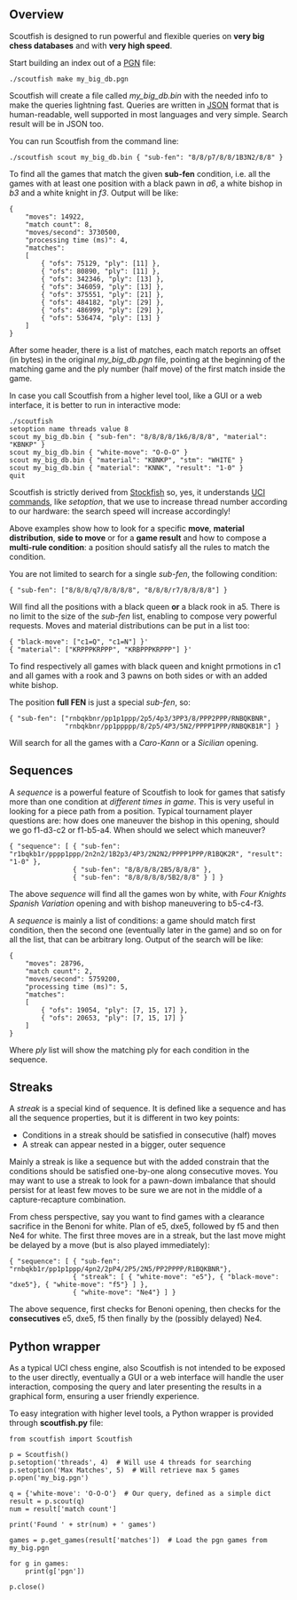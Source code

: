 ## Overview

Scoutfish is designed to run powerful and flexible queries on **very big chess databases** and
with **very high speed**.

Start building an index out of a [PGN](https://en.wikipedia.org/wiki/Portable_Game_Notation) file:

    ./scoutfish make my_big_db.pgn

Scoutfish will create a file called _my_big_db.bin_ with the needed info to make the queries
lightning fast. Queries are written in [JSON](https://en.wikipedia.org/wiki/JSON) format that is
human-readable, well supported in most languages and very simple. Search result will be in JSON too.

You can run Scoutfish from the command line:

    ./scoutfish scout my_big_db.bin { "sub-fen": "8/8/p7/8/8/1B3N2/8/8" }

To find all the games that match the given **sub-fen** condition, i.e. all the games with at
least one position with a black pawn in _a6_, a white bishop in _b3_ and a white knight in _f3_.
Output will be like:

~~~~
{
    "moves": 14922,
    "match count": 8,
    "moves/second": 3730500,
    "processing time (ms)": 4,
    "matches":
    [
        { "ofs": 75129, "ply": [11] },
        { "ofs": 80890, "ply": [11] },
        { "ofs": 342346, "ply": [13] },
        { "ofs": 346059, "ply": [13] },
        { "ofs": 375551, "ply": [21] },
        { "ofs": 484182, "ply": [29] },
        { "ofs": 486999, "ply": [29] },
        { "ofs": 536474, "ply": [13] }
    ]
}
~~~~

After some header, there is a list of matches, each match reports an offset (in bytes) in the original
_my_big_db.pgn_ file, pointing at the beginning of the matching game and the ply number (half move) of
the first match inside the game.

In case you call Scoutfish from a higher level tool, like a GUI or a web interface, it is better to
run in interactive mode:

~~~~
./scoutfish
setoption name threads value 8
scout my_big_db.bin { "sub-fen": "8/8/8/8/1k6/8/8/8", "material": "KBNKP" }
scout my_big_db.bin { "white-move": "O-O-O" }
scout my_big_db.bin { "material": "KBNKP", "stm": "WHITE" }
scout my_big_db.bin { "material": "KNNK", "result": "1-0" }
quit
~~~~

Scoutfish is strictly derived from [Stockfish](https://stockfishchess.org/) so, yes, it understands
[UCI commands](http://wbec-ridderkerk.nl/html/UCIProtocol.html), like _setoption_, that we use to
increase thread number according to our hardware: the search speed will increase accordingly!

Above examples show how to look for a specific **move**, **material distribution**, **side to move**
or for a **game result** and how to compose a **multi-rule condition**: a position should satisfy
all the rules to match the condition.

You are not limited to search for a single _sub-fen_, the following condition:

    { "sub-fen": ["8/8/8/q7/8/8/8/8", "8/8/8/r7/8/8/8/8"] }

Will find all the positions with a black queen **or** a black rook in a5. There is no limit
to the size of the _sub-fen_ list, enabling to compose very powerful requests. Moves and
material distributions can be put in a list too:

    { "black-move": ["c1=Q", "c1=N"] }'
    { "material": ["KRPPPKRPPP", "KRBPPPKRPPP"] }'

To find respectively all games with black queen and knight prmotions in c1 and all games with
a rook and 3 pawns on both sides or with an added white bishop.

The position **full FEN** is just a special _sub-fen_, so:

    { "sub-fen": ["rnbqkbnr/pp1p1ppp/2p5/4p3/3PP3/8/PPP2PPP/RNBQKBNR",
                  "rnbqkbnr/pp1ppppp/8/2p5/4P3/5N2/PPPP1PPP/RNBQKB1R"] }

Will search for all the games with a _Caro-Kann_ or a _Sicilian_ opening.


## Sequences

A _sequence_ is a powerful feature of Scoutfish to look for games that satisfy more than one
condition at *different times in game*. This is very useful in looking for a piece path
from a position. Typical tournament player questions are: how does one maneuver the bishop in
this opening, should we go f1-d3-c2 or f1-b5-a4. When should we select which maneuver?

    { "sequence": [ { "sub-fen": "r1bqkb1r/pppp1ppp/2n2n2/1B2p3/4P3/2N2N2/PPPP1PPP/R1BQK2R", "result": "1-0" },
                    { "sub-fen": "8/8/8/8/2B5/8/8/8" },
                    { "sub-fen": "8/8/8/8/8/5B2/8/8" } ] }

The above _sequence_ will find all the games won by white, with _Four Knights Spanish Variation_
opening and with bishop maneuvering to b5-c4-f3.

A _sequence_ is mainly a list of conditions: a game should match first condition, then the
second one (eventually later in the game) and so on for all the list, that can be arbitrary long.
Output of the search will be like:

~~~~
{
    "moves": 28796,
    "match count": 2,
    "moves/second": 5759200,
    "processing time (ms)": 5,
    "matches":
    [
        { "ofs": 19054, "ply": [7, 15, 17] },
        { "ofs": 20653, "ply": [7, 15, 17] }
    ]
}
~~~~

Where _ply_ list will show the matching ply for each condition in the sequence.

## Streaks

A _streak_ is a special kind of sequence. It is defined like a sequence and has all the sequence properties,
but it is different in two key points:

- Conditions in a streak should be satisfied in consecutive (half) moves
- A streak can appear nested in a bigger, outer sequence

Mainly a streak is like a sequence but with the added constrain that the conditions should be satisfied
one-by-one along consecutive moves. You may want to use a streak to look for a pawn-down imbalance that
should persist for at least few moves to be sure we are not in the middle of a capture-recapture
combination.

From chess perspective, say you want to find games with a clearance sacrifice in the Benoni for white.
Plan of e5, dxe5, followed by f5 and then Ne4 for white. The first three moves are in a streak, but
the last move might be delayed by a move (but is also played immediately):

~~~~
{ "sequence": [ { "sub-fen": "rnbqkb1r/pp1p1ppp/4pn2/2pP4/2P5/2N5/PP2PPPP/R1BQKBNR"},
                { "streak": [ { "white-move": "e5"}, { "black-move": "dxe5"}, { "white-move": "f5"} ] },
                { "white-move": "Ne4"} ] }
~~~~

The above sequence, first checks for Benoni opening, then checks for the **consecutives** e5, dxe5, f5
then finally by the (possibly delayed) Ne4.


## Python wrapper

As a typical UCI chess engine, also Scoutfish is not intended to be exposed to the
user directly, eventually a GUI or a web interface will handle the user interaction,
composing the query and later presenting the results in a graphical form, ensuring
a user friendly experience.

To easy integration with higher level tools, a Python wrapper is provided through
**scoutfish.py** file:

~~~~
from scoutfish import Scoutfish

p = Scoutfish()
p.setoption('threads', 4)  # Will use 4 threads for searching
p.setoption('Max Matches', 5)  # Will retrieve max 5 games
p.open('my_big.pgn')

q = {'white-move': 'O-O-O'}  # Our query, defined as a simple dict
result = p.scout(q)
num = result['match count']

print('Found ' + str(num) + ' games')

games = p.get_games(result['matches'])  # Load the pgn games from my_big.pgn

for g in games:
    print(g['pgn'])

p.close()
~~~~
